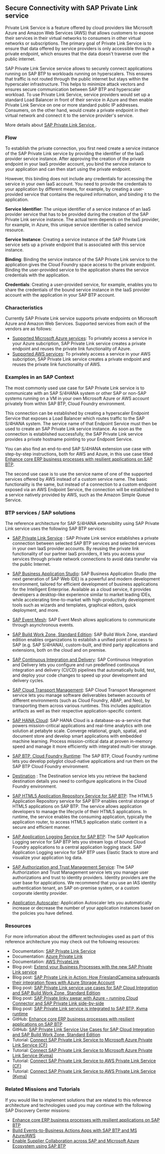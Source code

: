 <!-- dc-ref-arch-metadata : 
    {
        "id": "ref-arch-AWS-Azure-CAP-PLS",
        "name": "Secure Connectivity with SAP Private Link service",
        "shortDescription": "The reference architecture demonstrates how SAP Private Link service can be used to securely communicate with an SAP S/4HANA system deployed in a customer-managed Microsoft Azure or AWS account from SAP BTP, Cloud Foundry environment.",
        "archDiagramLink": "images/generic-privatelink.png",
        "tags": "Hyperscaler",
        "category": "Hyperscaler"
    }
dc-ref-arch-metadata  -->
<!-- dc-ref-arch-detail-page-start -->
## **Secure Connectivity with SAP Private Link service**

Private Link Service is a feature offered by cloud providers like Microsoft Azure and Amazon Web Services (AWS) that allows customers to expose their services in their virtual networks to consumers in other virtual networks or subscriptions. The primary goal of Private Link Service is to ensure that data offered by service providers is only accessible through a private endpoint, which ensures that the data doesn't traverse over the public internet.

SAP Private Link Service service allows to securely connect applications running on SAP BTP to workloads running on hyperscalers. This ensures that traffic is not routed through the public internet but stays within the hyperscaler infrastructure. This helps to minimize attack vectors and ensures secure communication between SAP BTP and hyperscaler workload. To use Private Link Service, service providers would set up a standard Load Balancer in front of their service in Azure and then enable Private Link Service on one or more standard public IP addresses. Consumers, on the other hand, would create a private endpoint in their virtual network and connect it to the service provider's service.

More details about [SAP Private Link Service ](https://help.sap.com/docs/PRIVATE_LINK?locale=en-US).

### Flow
To establish the private connection, you first need create a service instance of the SAP Private Link service by providing the identifier of the IaaS provider service instance. After approving the creation of the private endpoint in your IaaS provider account, you bind the service instance to your application and can then start using the private endpoint.

However, this binding does not include any credentials for accessing the service in your own IaaS account. You need to provide the credentials to your application by different means, for example, by creating a user-provided service that contains the required information, and binding it to the application.

**Service Identifier**: The unique identifier of a service instance of an IaaS provider service that has to be provided during the creation of the SAP Private Link service instance. The actual term depends on the IaaS provider, for example, in Azure, this unique service identifier is called service resource.
   
**Service Instance**: Creating a service instance of the SAP Private Link service sets up a private endpoint that is associated with this service instance.

**Binding**: Binding the service instance of the SAP Private Link service to the application gives the Cloud Foundry space access to the private endpoint. Binding the user-provided service to the application shares the service credentials with the application.

**Credentials**: Creating a user-provided service, for example, enables you to share the credentials of the bound service instance in the IaaS provider account with the application in your SAP BTP account.

### Characteristics
Currently SAP Private Link service supports private endpoints on Microsoft Azure and Amazon Web Services. Supported services from each of the vendors are as follows:
- [Supported Microsoft Azure services](https://help.sap.com/docs/private-link/private-link1/consume-azure-services-in-sap-btp): To privately access a service in your Azure subcription, SAP Private Link service creates a private endpoint and reuses the private link functionality of Azure. 
- [Supported AWS services](https://help.sap.com/docs/private-link/private-link1/consume-amazon-web-services-in-sap-btp): To privately access a service in your AWS subcription, SAP Private Link service creates a private endpoint and reuses the private link functionality of AWS. 

### Examples in an SAP Context
The most commonly used use case for SAP Private Link service is to communicate with an SAP S/4HANA system or other SAP or non-SAP systems running on a VM in your own Microsoft Azure or AWS account privately from within SAP BTP, Cloud Foundry environment.

This connection can be established by creating a hyperscaler Endpoint Service that exposes a Load Balancer which routes traffic to the SAP S/4HANA system. The service name of that Endpoint Service must then be used to create an SAP Private Link service instance. As soon as the connection is established successfully, the SAP Private Link service provides a private hostname pointing to your Endpoint Service.

You can also find an end-to-end SAP S/4HANA extension use case with step-by-step instructions, both for AWS and Azure, in this use case titled [Enhance core ERP business processes with resilient applications on SAP BTP](https://github.com/SAP-samples/btp-build-resilient-apps).

The second use case is to use the service name of one of the supported services offered by AWS instead of a custom service name. The basic functionality is the same, but instead of a connection to a custom endpoint exposed via an AWS Endpoint Service, the connection will be established to a service natively provided by AWS, such as the Amazon Simple Queue Service.

<!-- dc-ref-arch-detail-page-end -->

### BTP services / SAP solutions
<!-- dc-ref-arch-services-start -->

The reference architecture for SAP S/4HANA extensibility using SAP Private Link service uses the following SAP BTP services:

- [SAP Private Link Service](https://discovery-center.cloud.sap/serviceCatalog/private-link-service?service_plan=standard&region=all&commercialModel=cloud) <!-- dc-svc-metadata: {"isPrimary": "true"} dc-svc-metadata -->: SAP Private Link service establishes a private connection between selected SAP BTP services and selected services in your own IaaS provider accounts. By reusing the private link functionality of our partner IaaS providers, it lets you access your services through private network connections to avoid data transfer via the public Internet.
  
- [SAP Business Application Studio](https://discovery-center.cloud.sap/serviceCatalog/business-application-studio?region=all): SAP Business Application Studio (the next generation of SAP Web IDE) is a powerful and modern development environment, tailored for efficient development of business applications for the Intelligent Enterprise. Available as a cloud service, it provides developers a desktop-like experience similar to market leading IDEs, while accelerating time-to-market with high-productivity development tools such as wizards and templates, graphical editors, quick deployment, and more.

- [SAP Event Mesh](https://discovery-center.cloud.sap/serviceCatalog/event-mesh?region=all): SAP Event Mesh allows applications to communicate through asynchronous events.

- [SAP Build Work Zone, Standard Edition](https://discovery-center.cloud.sap/serviceCatalog/sap-build-work-zone-standard-edition?region=all): SAP Build Work Zone, standard edition enables organizations to establish a unified point of access to SAP (e.g. SAP S/4HANA), custom-built, and third party applications and extensions, both on the cloud and on premise. 

- [SAP Continuous Integration and Delivery](https://discovery-center.cloud.sap/serviceCatalog/continuous-integration--delivery?region=all): SAP Continuous Integration and Delivery lets you configure and run predefined continuous integration and delivery (CI/CD) pipelines that automatically build, test, and deploy your code changes to speed up your development and delivery cycles.

- [SAP Cloud Transport Management](https://discovery-center.cloud.sap/serviceCatalog/cloud-transport-management?region=all): SAP Cloud Transport Management service lets you manage software deliverables between accounts of different environments (such as Cloud Foundry, ABAP, and Neo), by transporting them across various runtimes. This includes application artifacts as well as their respective application-specific content.

- [SAP HANA Cloud](https://discovery-center.cloud.sap/serviceCatalog/sap-hana-cloud?region=all): SAP HANA Cloud is a database-as-a-service that powers mission-critical applications and real-time analytics with one solution at petabyte scale. Converge relational, graph, spatial, and document store and develop smart applications with embedded machine learning. Process mission-critical data at proven in-memory speed and manage it more efficiently with integrated multi-tier storage.

- [SAP BTP, Cloud Foundry Runtime](https://discovery-center.cloud.sap/serviceCatalog/cloud-foundry-runtime?region=all): The SAP BTP, Cloud Foundry runtime lets you develop polyglot cloud-native applications and run them on the SAP BTP Cloud Foundry environment.

- [Destination](https://discovery-center.cloud.sap/serviceCatalog/destination?service_plan=lite&region=all&commercialModel=cloud) <!-- dc-svc-metadata: {"isPrimary": "true"} dc-svc-metadata -->: The Destination service lets you retrieve the backend destination details you need to configure applications in the Cloud Foundry environment.

- [SAP HTML5 Application Repository Service for SAP BTP](https://discovery-center.cloud.sap/serviceCatalog/html5-application-repository-service?region=all): The HTML5 Application Repository service for SAP BTP enables central storage of HTML5 applications on SAP BTP. The service allows application developers to manage the lifecycle of their HTML5 applications. In runtime, the service enables the consuming application, typically the application router, to access HTML5 application static content in a secure and efficient manner.

- [SAP Application Logging Service for SAP BTP](https://discovery-center.cloud.sap/serviceCatalog/application-logging-service?region=all): The SAP Application Logging service for SAP BTP lets you stream logs of bound Cloud Foundry applications to a central application logging stack. SAP Application Logging service for SAP BTP uses Elastic Stack to store and visualize your application log data.

- [SAP Authorization and Trust Management Service](https://discovery-center.cloud.sap/serviceCatalog/authorization-and-trust-management-service?region=all): The SAP Authorization and Trust Management service lets you manage user authorizations and trust to identity providers. Identity providers are the user base for applications. We recommend that you use an IAS identity authentication tenant, an SAP on-premise system, or a custom corporate identity provider.

- [Application Autoscaler](https://discovery-center.cloud.sap/serviceCatalog/application-autoscaler?service_plan=standard&region=all&commercialModel=cloud): Application Autoscaler lets you automatically increase or decrease the number of your application instances based on the policies you have defined.

<!-- dc-ref-arch-services-end -->

### Resources
<!-- dc-ref-arch-resources-start -->
For more information about the different technologies used as part of this reference architecture you may check out the following resources:

- Documentation: [SAP Private Link Service](https://help.sap.com/docs/private-link)
- Documentation: [Azure Private Link](https://azure.microsoft.com/en-us/products/private-link)
- Documentation: [AWS PrivateLink](https://aws.amazon.com/privatelink/)
- Blog post: [Extend your Business Processes with the new SAP Private Link service](https://blogs.sap.com/2022/06/03/extend-your-business-processes-with-the-new-sap-private-link-service/)
- Blog post: [SAP Private Link in Action: How FrieslandCampina safeguards their integration flows with Azure Storage Account](https://blogs.sap.com/2023/04/07/sap-private-link-in-action-how-frieslandcampina-safeguards-their-integration-flows-with-azure-storage-account/)
- Blog post: [SAP Private Link service use cases for SAP Cloud Integration and SAP Build Work Zone, Standard Edition](https://blogs.sap.com/2022/08/22/sap-private-link-service-use-cases-for-sap-cloud-integration-and-sap-launchpad/)
- Blog post: [SAP Private linky swear with Azure – running Cloud Connector and SAP Private Link side-by-side](https://blogs.sap.com/2022/07/07/btp-private-linky-swear-with-azure-running-cloud-connector-and-sap-private-link-side-by-side/)
- Blog post: [SAP Private Link service is integrated to SAP BTP, Kyma runtime](https://community.sap.com/t5/technology-blogs-by-sap/sap-private-link-service-is-integrated-to-sap-btp-kyma-runtime/ba-p/13614067)
- GitHub: [Enhance core ERP business processes with resilient applications on SAP BTP](https://github.com/SAP-samples/btp-build-resilient-apps/blob/main/tutorials/05_setupconnectivity/privatelink.md)
- GitHub: [SAP Private Link Service Use Cases for SAP Cloud Integration and SAP Build Work Zone, Standard Edition](https://github.com/SAP-samples/btp-private-link-approuter)
- Tutorial: [Connect SAP Private Link Service to Microsoft Azure Private Link Service (CF)](https://developers.sap.com/mission.private-link-connect.html)
- Tutorial: [Connect SAP Private Link Service to Microsoft Azure Private Link Service (Kyma)](https://developers.sap.com/tutorials/private-link-azure-kyma.html)
- Tutorial: [Connect SAP Private Link Service to AWS Private Link Service (CF)](https://developers.sap.com/tutorials/private-link-aws.html)
- Tutorial: [Connect SAP Private Link Service to AWS Private Link Service (Kyma)](https://developers.sap.com/tutorials/private-link-aws-kyma.html)


<!-- dc-ref-arch-resources-end -->

### Related Missions and Tutorials
<!-- dc-ref-arch-related-missions-start -->
If you would like to implement solutions that are related to this reference architecture and technologies used you may continue with the following SAP Discovery Center missions:
- [Enhance core ERP business processes with resilient applications on SAP BTP](https://discovery-center.cloud.sap/missiondetail/3501/3542/)
- [Build Events-to-Business Actions Apps with SAP BTP and MS Azure/AWS](https://discovery-center.cloud.sap/missiondetail/4172/4422/)
- [Enable Supplier Collaboration across SAP and Microsoft Azure Ecosystem using SAP BTP](https://discovery-center.cloud.sap/missiondetail/4068/4280/)
  
<!-- dc-ref-arch-related-missions-end -->

